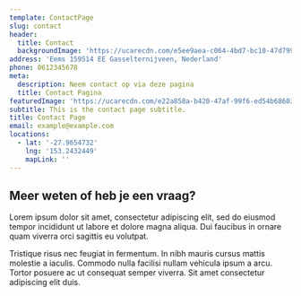 ```yaml
---
template: ContactPage
slug: contact
header:
  title: Contact
  backgroundImage: 'https://ucarecdn.com/e5ee9aea-c064-4bd7-bc10-47d79927a023/'
address: 'Eems 159514 EE Gasselternijveen, Nederland'
phone: 0612345678
meta:
  description: Neem contact op via deze pagina
  title: Contact Pagina
featuredImage: 'https://ucarecdn.com/e22a858a-b420-47af-99f6-ed54b6860333/'
subtitle: This is the contact page subtitle.
title: Contact Page
email: example@example.com
locations:
  - lat: '-27.9654732'
    lng: '153.2432449'
    mapLink: ''
---
```

## Meer weten of heb je een vraag?

Lorem ipsum dolor sit amet, consectetur adipiscing elit, sed do eiusmod tempor incididunt ut labore et dolore magna aliqua. Dui faucibus in ornare quam viverra orci sagittis eu volutpat. 

Tristique risus nec feugiat in fermentum. In nibh mauris cursus mattis molestie a iaculis. Commodo nulla facilisi nullam vehicula ipsum a arcu. Tortor posuere ac ut consequat semper viverra. Sit amet consectetur adipiscing elit duis.
